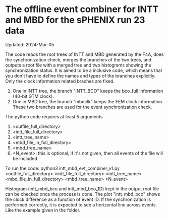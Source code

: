 # The offline event combiner for INTT and MBD for the sPHENIX run 23 data
Updated: 2024-Mar-05

The code reads the root trees of INTT and MBD generated by the F4A, does the synchronization check, merges the branches of the two trees, and outputs a root file with a merged tree and two histograms showing the synchronization status.
It is aimed to be a inclusive code, which means that you don't have to define the names and types of the branches explicitly.
Only the clock information related braches are fixed.
1. One in INTT tree, the branch "INTT_BCO" keeps the bco_full information (40-bit GTM clock).
2. One in MBD tree, the branch "mbdclk" keeps the FEM clock information.
These two branches are used for the event synchronization check.

The python code requires at least 5 arguments
1. <outfile_full_directory>
2. <intt_file_full_directory>
3. <intt_tree_name>
4. <mbd_file_in_full_directory>
5. <mbd_tree_name>
6. <N_event>: this is optional, if it's not given, then all events of the file will be included

To run the code: python3 intt_mbd_evt_combiner_v1.py <outfile_full_directory> <intt_file_full_directory> <intt_tree_name> <mbd_file_in_full_directory> <mbd_tree_name> <N_event>

Histogram (intt_mbd_bco and intt_mbd_bco_1D) kept in the output root file can be checked once the process is done.
The plot "intt_mbd_bco" shows the clock difference as a function of event ID. If the synchronization is performed correctly, it is expected to see a horizental line across events. Like the example given in the folder.
